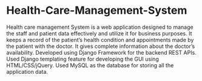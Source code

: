 # Health-Care-Management-System
Health care management System is a web application designed to manage the staff and patient data effectively and utilize it for business purposes. It keeps a record of the patient’s health condition and appointments made by the patient with the doctor. It gives complete information about the doctor’s availability.
Developed using Django Framework for the backend REST APIs. 
Used Django templating feature for developing the GUI using HTML/CSS/jQuery.
Used MySQL as the database for storing all the application data.

